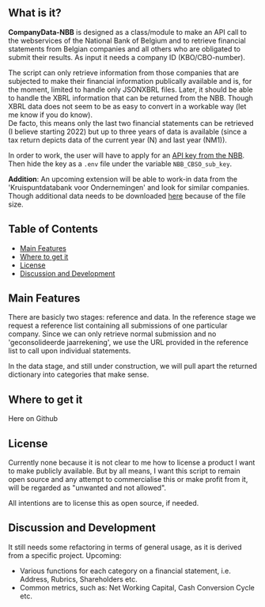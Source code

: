## What is it?

**CompanyData-NBB** is designed as a class/module to make an API call to the webservices of the National Bank of Belgium and to retrieve financial statements from Belgian companies and all others who are obligated to submit their results. As input it needs a company ID (KBO/CBO-number).

The script can only retrieve information from those companies that are subjected to make their financial information publically available and is, for the moment, limited to handle only JSONXBRL files. Later, it should be able to handle the XBRL information that can be returned from the NBB. Though XBRL data does not seem to be as easy to convert in a workable way (let me know if you do know).<br>
De facto, this means only the last two financial statements can be retrieved (I believe starting 2022) but up to three years of data is available (since a tax return depicts data of the current year (N) and last year (NM1)).

In order to work, the user will have to apply for an [API key from the NBB][nbb-link].
Then hide the key as a `.env` file under the variable `NBB_CBSO_sub_key`.

[nbb-link]: https://www.nbb.be/en/central-balance-sheet-office/consultation-data/webservices

**Addition**: An upcoming extension will be able to work-in data from the 'Kruispuntdatabank voor Ondernemingen' and look for similar companies.
Though additional data needs to be downloaded [here][kbo-link] because of the file size.

[kbo-link]: https://economie.fgov.be/nl/themas/ondernemingen/kruispuntbank-van/diensten-voor-iedereen/hergebruik-van-publieke/kruispuntbank-van-0

## Table of Contents

- [Main Features](#main-features)
- [Where to get it](#where-to-get-it)
- [License](#license)
- [Discussion and Development](#discussion-and-development)

## Main Features
There are basicly two stages: reference and data. In the reference stage we request a reference list containing all submissions of one particular company. Since we can only retrieve normal submission and no 'geconsolideerde jaarrekening', we use the URL provided in the reference list to call upon individual statements.

In the data stage, and still under construction, we will pull apart the returned dictionary into categories that make sense.

## Where to get it
Here on Github

## License
Currently none because it is not clear to me how to license a product I want to make publicly available. But by all means, I want this script to remain open source and any attempt to commercialise this or make profit from it, will be regarded as "unwanted and not allowed".

All intentions are to license this as open source, if needed.

## Discussion and Development
It still needs some refactoring in terms of general usage, as it is derived from a specific project.
Upcoming:
- Various functions for each category on a financial statement, i.e. Address, Rubrics, Shareholders etc.
- Common metrics, such as: Net Working Capital, Cash Conversion Cycle etc.
